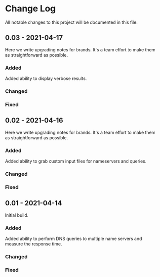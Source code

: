 
# Change Log
All notable changes to this project will be documented in this file.
 
 
## 0.03 - 2021-04-17
 
Here we write upgrading notes for brands. It's a team effort to make them as
straightforward as possible.
 
### Added
Added ability to display verbose results.

### Changed
<None>

### Fixed
<None>

## 0.02 - 2021-04-16

Here we write upgrading notes for brands. It's a team effort to make them as
straightforward as possible.

### Added
Added ability to grab custom input files for nameservers and queries.

### Changed
<None>

### Fixed
<None>

## 0.01 - 2021-04-14

Initial build.

### Added
Added ability to perform DNS queries to multiple name servers and measure the response time.


### Changed
<None>

### Fixed
<None>
 
 
 
